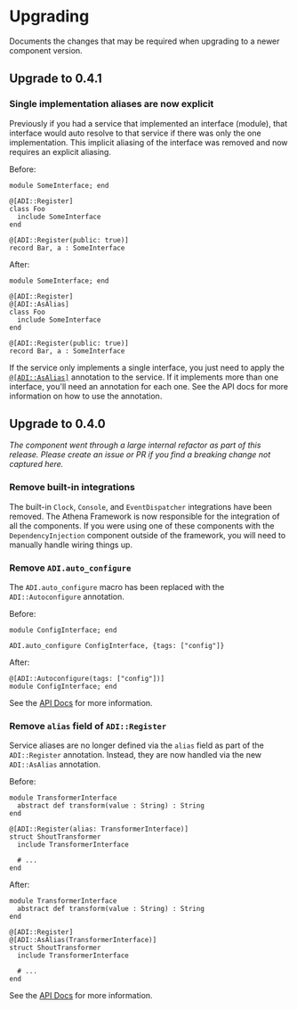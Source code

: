 # Upgrading

Documents the changes that may be required when upgrading to a newer component version.

## Upgrade to 0.4.1

### Single implementation aliases are now explicit

Previously if you had a service that implemented an interface (module), that interface would auto resolve to that service if there was only the one implementation.
This implicit aliasing of the interface was removed and now requires an explicit aliasing.

Before:
```crystal
module SomeInterface; end

@[ADI::Register]
class Foo
  include SomeInterface
end

@[ADI::Register(public: true)]
record Bar, a : SomeInterface
```

After:
```crystal
module SomeInterface; end

@[ADI::Register]
@[ADI::AsAlias]
class Foo
  include SomeInterface
end

@[ADI::Register(public: true)]
record Bar, a : SomeInterface
```

If the service only implements a single interface, you just need to apply the [`@[ADI::AsAlias]`](https://athenaframework.org/DependencyInjection/AsAlias/) annotation to the service.
If it implements more than one interface, you'll need an annotation for each one.
See the API docs for more information on how to use the annotation.

## Upgrade to 0.4.0

_The component went through a large internal refactor as part of this release. Please create an issue or PR if you find a breaking change not captured here._

### Remove built-in integrations

The built-in `Clock`, `Console`, and `EventDispatcher` integrations have been removed. The Athena Framework is now responsible for the integration of all the components. If you were using one of these components with the `DependencyInjection` component outside of the framework, you will need to manually handle wiring things up.

### Remove `ADI.auto_configure`

The `ADI.auto_configure` macro has been replaced with the `ADI::Autoconfigure` annotation.

Before:
```crystal
module ConfigInterface; end

ADI.auto_configure ConfigInterface, {tags: ["config"]}
```

After:
```crystal
@[ADI::Autoconfigure(tags: ["config"])]
module ConfigInterface; end
```

See the [API Docs](https://athenaframework.org/DependencyInjection/Autoconfigure/) for more information.

### Remove `alias` field of `ADI::Register`

Service aliases are no longer defined via the `alias` field as part of the `ADI::Register` annotation. Instead, they are now handled via the new `ADI::AsAlias` annotation.

Before:
```crystal
module TransformerInterface
  abstract def transform(value : String) : String
end

@[ADI::Register(alias: TransformerInterface)]
struct ShoutTransformer
  include TransformerInterface

  # ...
end
```

After:
```crystal
module TransformerInterface
  abstract def transform(value : String) : String
end

@[ADI::Register]
@[ADI::AsAlias(TransformerInterface)]
struct ShoutTransformer
  include TransformerInterface

  # ...
end
```

See the [API Docs](https://athenaframework.org/DependencyInjection/AsAlias/) for more information.
